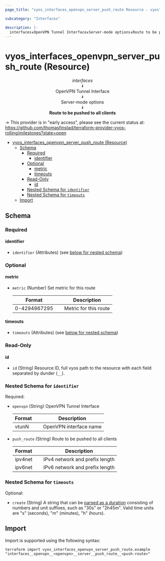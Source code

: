 ```yaml
---
page_title: "vyos_interfaces_openvpn_server_push_route Resource - vyos"

subcategory: "Interfaces"

description: |-
  interfaces⯯OpenVPN Tunnel Interface⯯Server-mode options⯯Route to be pushed to all clients
---
```


# vyos_interfaces_openvpn_server_push_route (Resource)
<center>


*interfaces*  
⯯  
OpenVPN Tunnel Interface  
⯯  
Server-mode options  
⯯  
**Route to be pushed to all clients**


</center>

-> This provider is in "early access", please see the current status at: https://github.com/thomasfinstad/terraform-provider-vyos-rolling/milestones?state=open

<!--TOC-->

- [vyos_interfaces_openvpn_server_push_route (Resource)](#vyos_interfaces_openvpn_server_push_route-resource)
  - [Schema](#schema)
    - [Required](#required)
      - [identifier](#identifier)
    - [Optional](#optional)
      - [metric](#metric)
      - [timeouts](#timeouts)
    - [Read-Only](#read-only)
      - [id](#id)
    - [Nested Schema for `identifier`](#nested-schema-for-identifier)
    - [Nested Schema for `timeouts`](#nested-schema-for-timeouts)
  - [Import](#import)

<!--TOC-->

<!-- schema generated by tfplugindocs -->
## Schema

### Required

#### identifier
- `identifier` (Attributes) (see [below for nested schema](#nestedatt--identifier))

### Optional

#### metric
- `metric` (Number) Set metric for this route

    |  Format        &emsp;|  Description            |
    |----------------|-------------------------|
    |  0-4294967295  &emsp;|  Metric for this route  |
#### timeouts
- `timeouts` (Attributes) (see [below for nested schema](#nestedatt--timeouts))

### Read-Only

#### id
- `id` (String) Resource ID, full vyos path to the resource with each field separated by dunder (`__`).

<a id="nestedatt--identifier"></a>
### Nested Schema for `identifier`

Required:

- `openvpn` (String) OpenVPN Tunnel Interface

    |  Format  &emsp;|  Description             |
    |----------|--------------------------|
    |  vtunN   &emsp;|  OpenVPN interface name  |
- `push_route` (String) Route to be pushed to all clients

    |  Format   &emsp;|  Description                     |
    |-----------|----------------------------------|
    |  ipv4net  &emsp;|  IPv4 network and prefix length  |
    |  ipv6net  &emsp;|  IPv6 network and prefix length  |


<a id="nestedatt--timeouts"></a>
### Nested Schema for `timeouts`

Optional:

- `create` (String) A string that can be [parsed as a duration](https://pkg.go.dev/time#ParseDuration) consisting of numbers and unit suffixes, such as &#34;30s&#34; or &#34;2h45m&#34;. Valid time units are &#34;s&#34; (seconds), &#34;m&#34; (minutes), &#34;h&#34; (hours).

## Import

Import is supported using the following syntax:

```shell
terraform import vyos_interfaces_openvpn_server_push_route.example "interfaces__openvpn__<openvpn>__server__push_route__<push-route>"
```
